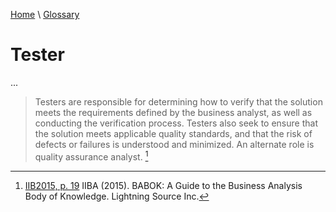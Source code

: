 [Home](../../index.html) \ [Glossary](glossary.html)

# Tester

...  

> Testers are responsible for determining how to verify that the solution meets the requirements defined by the business analyst, as well as conducting the
verification process. Testers also seek to ensure that the solution meets applicable quality standards, and that the risk of defects or failures is understood and
minimized. An alternate role is quality assurance analyst. [^1]  

[^1]: [IIB2015, p. 19](../references/books/Babok-A-Guide-to-the-Business-Analysis-Body-of-Knowledge.html) IIBA (2015). BABOK: A Guide to the Business Analysis Body of Knowledge. Lightning Source Inc.
